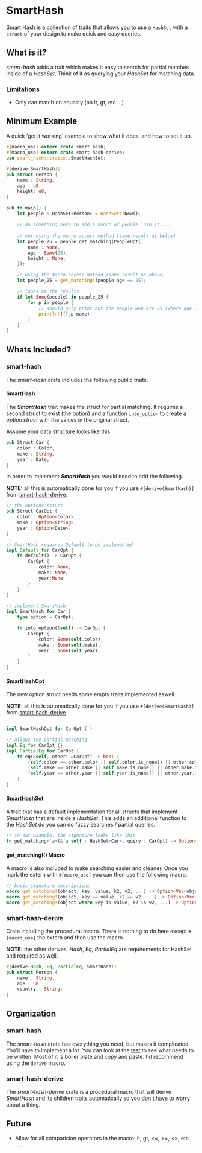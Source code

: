 # SmartHash
Smart Hash is a collection of traits that allows you to use a `HashSet` with a `struct` of your design to make quick and easy queries.

## What is it?

_smart-hash_ adds a trait which makes it easy to search for partial matches inside of a _HashSet_. Think of it as querying your _HashSet_ for matching data.

### Limitations

- Only can match on equality (no lt, gt, etc ...)

## Minimum Example

A quick 'get it working' example to show what it does, and how to set it up.

```rust
#[macro_use] extern crate smart-hash;
#[macro_use] extern crate smart-hash-derive;
use smart_hash::traits::SmartHashSet;

#[derive(SmartHash)]
pub struct Person {
    name : String,
    age : u8,
    height: u8,
}

pub fn main() {
    let people : HashSet<Person> = HashSet::New();
    
    // do something here to add a bunch of people into it....
    
    // not using the macro access method (same result as below)
    let people_25 = people.get_matching(PeopleOpt{
        name : None,
        age : Some(25),
        height : None,
    });

    // using the macro access method (same result as above)
    let people_25 = get_matching!(people,age == 25);

    // looks at the results
    if let Some(people) in people_25 {
        for p in people {
            // should only print out the people who are 25 (where age == 25)
            println!({},p.name);
        }
    }
}
```
## Whats Included?

### smart-hash

The _smart-hash_ crate includes the following public traits.

#### SmartHash

The ***SmartHash*** trait makes the struct for partial matching. It requires a second struct to exist (the option) and a function `into_option` to create a _option struct_ with the values in the original struct.

Assume your data structure looks like this.

```rust
pub Struct Car {
    color : Color,
    make : String,
    year : Date,
}
```

In order to implement ***SmartHash*** you would need to add the following. 

**NOTE:** all this is automatically done for you if you use `#[derive(SmartHash)]` from [smart-hash-derive](#smart-hash-derive).

```rust
// the options struct
pub Struct CarOpt {
    color : Option<Color>,
    make : Option<String>,
    year : Option<Date>,
}

// SmartHash requires Default to be implemented
impl Default for CarOpt {
    fn default() -> CarOpt {
        CarOpt { 
            color: None, 
            make: None, 
            year:None 
        }
    }
}

// implement SmartHash
impl SmartHash for Car {
    type option = CarOpt;

    fn into_option(&self) -> CarOpt {
        CarOpt {
            color: Some(self.color),
            make : Some(self.make),
            year : Some(self.year),
        }
    }
}
```

#### SmartHashOpt

The new option struct needs some empty traits implemented aswell..

**NOTE:** all this is automatically done for you if you use `#[derive(SmartHash)]` from [smart-hash-derive](#smart-hash-derive).

```rust

impl SmartHashOpt for CarOpt { }

// allows the partial matching
impl Eq for CarOpt {}
impl PartialEq for CarOpt {
    fn eq(&self, other: &CarOpt) -> bool {
        (self.color == other.color || self.color.is_none() || other.color.is_none()) &&
        (self.make == other.make || self.make.is_none() || other.make.is_none()) &&
        (self.year == other.year || self.year.is_none() || other.year.is_none())
    }
}

```

#### SmartHashSet

A trait that has a default implementation for all structs that implement _SmartHash_ that are inside a _HashSet_. This adds an additional function to the _HashSet_ do you can do fuzzy searches / partial queries.

```rust
// in our example, the signature looks like this
fn get_matching<'a>(&'a self : HashSet<Car>, query : CarOpt) -> Option<Vec<&'a Car>>
```

#### get_matching!() Macro

A macro is also included to make searching easier and cleaner. Once you mark the extern with `#[macro_use]` you can then use the following macro.

```rust
// basic signature descriptions
macro get_matching!(object, key, value, k2, v2, ...) -> Option<Vec<object_member>>;
macro get_matching!(object, key == value, k2 == v2, ...) -> Option<Vec<object_member>>;
macro get_matching!(object where key is value, k2 is v2, ...) -> Option<Vec<object_member>>;
```

### smart-hash-derive

Crate including the procedural macro. There is nothing to do here except `#[macro_use]` the extern and then use the macro.

**NOTE:** the other derives, _Hash_, _Eq_, _PartialEq_ are requirements for HashSet and required as well.

```rust
#[derive(Hash, Eq, PartialEq, SmartHash)]
pub struct Person {
    name : String,
    age : u8,
    country : String,
}
```

## Organization

### smart-hash

The _smart-hash_ crate has everything you need, but makes it complicated. You'll have to implement a lot. You can look at the [test](smart-hash/tests/basic.rs) to see what needs to be written. Most of it is boiler plate and copy and paste. I'd recommend using the `derive` macro.

### smart-hash-derive

The _smart-hash-derive_ crate is a procedural macro that will derive _SmartHash_ and its children traits automatically so you don't have to worry about a thing.

## Future

- Allow for all comparision operators in the macro: lt, gt, <=, >=, <>, etc ....

